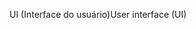 <span data-ttu-id="1adf4-101">UI (Interface do usuário)</span><span class="sxs-lookup"><span data-stu-id="1adf4-101">User interface (UI)</span></span>